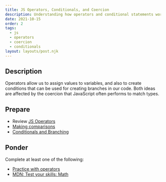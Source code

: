 ```yaml
---
title: JS Operators, Conditionals, and Coercion
description: Understanding how operators and conditional statements work in Javascript and the role that coercion plays when using them.
date: 2021-10-15
order: 2
tags:
  - js
  - operators
  - coercion
  - conditionals
layout: layouts/post.njk
---
```


## Description

Operators allow us to assign values to variables, and also to create conditions that can be used for creating branches in our code. Both ideas are affected by the coercion that JavaScript often performs to match types.

## Prepare

- Review [JS Operators](https://www.w3schools.com/jsref/jsref_operators.asp)
- [Making comparisons](prepare1/)
- [Conditionals and Branching](prepare2/)

## Ponder

Complete at least one of the following:

- [Practice with operators](ponder1/)
- [MDN: Test your skills: Math](https://developer.mozilla.org/en-US/docs/Learn/JavaScript/First_steps/Test_your_skills:_Math)

